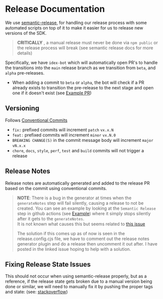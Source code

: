 # Release Documentation

We use [semantic-release](https://semantic-release.gitbook.io/semantic-release), for handling our release process with some automated scripts on top of it to make it easier for us to release new versions of the SDK.

> **CRITICALLY** , a manual release must never be done via `npm public` or the release process will break (see semantic release docs for more details)

Specifically, we have `idex-bot` which will automatically open PR's to handle the transitions into the `main` release branch as we transition from `beta`, and `alpha` pre-releases.

- When adding a commit to `beta` or `alpha`, the bot will check if a PR already exists to transition the pre-release to the next stage and open one if it doesn't exist (see [Example PR](https://github.com/idexio/idex-sdk-js/pull/311))

## Versioning

Follows [Conventional Commits](https://www.conventionalcommits.org/en/v1.0.0/)

- `fix:` prefixed commits will increment `patch` `vx.x.N`
- `feat:` prefixed commits will increment `minor` `vx.N.0`
- `BREAKING CHANGE(S)` in the commit message body will increment `major` `vN.x.x`
- `chore`, `docs`, `style`, `perf`, `test` and `build` commits will not trigger a release

## Release Notes

Release notes are automatically generated and added to the release PR based on the commit using conventional commits.

> **NOTE**: There is a bug in the generator at times when the `generateNotes` step will fail silently, causing a release to not be created. You can see an example by looking at the `Semantic Release` step in github actions (see [Example](https://github.com/idexio/idex-sdk-js/actions/runs/8963899307/job/24614859968)) where it simply stops silently after it gets to the `generateNotes`.  
> It is not known what causes this but seems related to [this issue](https://github.com/semantic-release/release-notes-generator/issues/459)
>
> The solution if this comes up as of now is seen in the release.config.cjs file, we have to comment out the release notes generator plugin and do a release then uncomment it out after. I have posted in the linked issue hoping to help with a solution.

## Fixing Release State Issues

This should not occur when using semantic-release properly, but as a reference, if the release state gets broken due to a manual version being done or similar, we will need to manually fix it by pushing the proper tags and state: (see: [stackoverflow](https://stackoverflow.com/questions/59429283/how-to-force-a-version-in-semantic-release))
